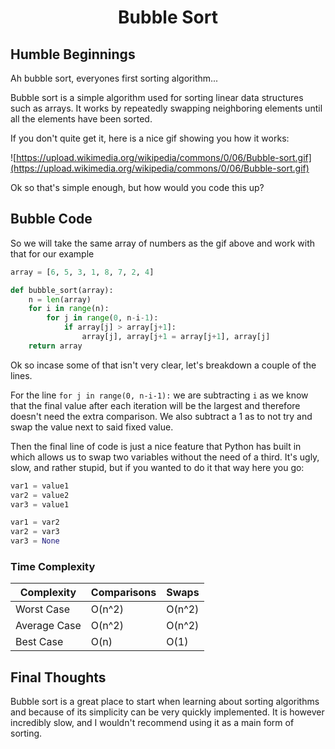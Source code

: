 <h1 align="center">Bubble Sort</h1>

## Humble Beginnings

Ah bubble sort, everyones first sorting algorithm...

Bubble sort is a simple algorithm used for sorting linear data structures such as arrays. It works by repeatedly swapping neighboring elements until all the elements have been sorted.

If you don't quite get it, here is a nice gif showing you how it works:

![https://upload.wikimedia.org/wikipedia/commons/0/06/Bubble-sort.gif](https://upload.wikimedia.org/wikipedia/commons/0/06/Bubble-sort.gif)

Ok so that's simple enough, but how would you code this up?

## Bubble Code

So we will take the same array of numbers as the gif above and work with that for our example

```python
array = [6, 5, 3, 1, 8, 7, 2, 4]

def bubble_sort(array):
	n = len(array)
	for i in range(n):
		for j in range(0, n-i-1):
			if array[j] > array[j+1]:
				array[j], array[j+1 = array[j+1], array[j]
	return array
```

Ok so incase some of that isn't very clear, let's breakdown a couple of the lines.

For the line `for j in range(0, n-i-1):` we are subtracting `i` as we know that the final value after each iteration will be the largest and therefore doesn't need the extra comparison. We also subtract a 1 as to not try and swap the value next to said fixed value.

Then the final line of code is just a nice feature that Python has built in which allows us to swap two variables without the need of a third. It's ugly, slow, and rather stupid, but if you wanted to do it that way here you go:

```python
var1 = value1
var2 = value2
var3 = value1

var1 = var2
var2 = var3
var3 = None
```

### Time Complexity
| Complexity   | Comparisons | Swaps  |
|--------------|-------------|--------|
| Worst Case   | O(n^2)      | O(n^2) |
| Average Case | O(n^2)      | O(n^2) |
| Best Case    | O(n)        | O(1)   |

## Final Thoughts

Bubble sort is a great place to start when learning about sorting algorithms and because of its simplicity can be very quickly implemented. It is however incredibly slow, and I wouldn't recommend using it as a main form of sorting.
